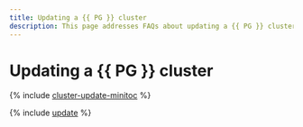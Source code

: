 ```yaml
---
title: Updating a {{ PG }} cluster
description: This page addresses FAQs about updating a {{ PG }} cluster.
---
```


# Updating a {{ PG }} cluster


{% include [cluster-update-minitoc](../../_qa/managed-postgresql/minitoc/update.md) %}

{% include [update](../../_qa/managed-postgresql/update.md) %}
